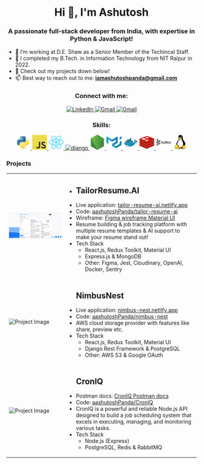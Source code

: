 <h1 align="center">Hi 👋, I'm Ashutosh</h1>
<h3 align="center">A passionate full-stack developer from India, with expertise in Python & JavaScript!</h3>

- 🔭 I’m working at D.E. Shaw as a Senior Member of the Techincal Staff.
- 🌱 I completed my B.Tech. in Information Technology from NIT Raipur in 2022.
- 🚀 Check out my projects down below!
- 📫 Best way to reach out to me: **iamashutoshpanda@gmail.com**

<h3 align="center">Connect with me:</h3>
<div align="center">
<a href="https://www.linkedin.com/in/ashutosh-panda/">
  <img src="https://img.shields.io/badge/LinkedIn-0077B5?style=for-the-badge&logo=linkedin&logoColor=white" alt="LinkedIn">
</a>
<a href="mailto:iamashutoshpanda@gmail.com">
  <img src="https://img.shields.io/badge/Gmail-D14836?style=for-the-badge&logo=gmail&logoColor=white" alt="Gmail">
</a>
<a href="https://iamashutoshpanda.medium.com">
  <img src="https://img.shields.io/badge/Medium-12100E?style=for-the-badge&logo=medium&logoColor=white" alt="Gmail">
</a>
</div>

<h3 align="center">Skills:</h3>

<p align="center"> 
<a href="#"> 
  <img src="https://raw.githubusercontent.com/devicons/devicon/master/icons/python/python-original.svg" alt="python" width="40" height="40"/> 
</a>  
<a href="#"> 
  <img src="https://raw.githubusercontent.com/devicons/devicon/master/icons/javascript/javascript-original.svg" alt="javascript" width="40" height="40"/> 
</a>  
<a href="#"> 
  <img src="https://raw.githubusercontent.com/devicons/devicon/master/icons/react/react-original.svg" alt="react" width="40" height="40"/> 
</a>  
<a href="#"> 
  <img src="https://www.vectorlogo.zone/logos/djangoproject/djangoproject-ar21.svg" alt="django" width="40" height="40"/> 
</a>  
<a href="#"> 
  <img src="https://raw.githubusercontent.com/devicons/devicon/master/icons/nodejs/nodejs-original.svg" alt="nodejs" width="40" height="40"/> 
</a>
<a href="#"> 
  <img src="https://raw.githubusercontent.com/devicons/devicon/master/icons/materialui/materialui-original.svg" alt="material-ui" width="40" height="40"/> 
</a>
<a href="#"> 
  <img src="https://raw.githubusercontent.com/devicons/devicon/master/icons/docker/docker-original.svg" alt="docker" width="40" height="40"/> 
</a>  
<a href="#"> 
  <img src="https://raw.githubusercontent.com/devicons/devicon/master/icons/redis/redis-original.svg" alt="redis" width="40" height="40"/> 
</a>  
<a href="#"> 
  <img src="https://raw.githubusercontent.com/devicons/devicon/master/icons/apachekafka/apachekafka-original-wordmark.svg" alt="kafka" width="40" height="40"/> 
</a>
<a href="#"> 
  <img src="https://raw.githubusercontent.com/devicons/devicon/master/icons/linux/linux-original.svg" alt="linux" width="40" height="40"/> 
</a> 
</p>

### Projects

<table border="0">
<tr>
 <td>
     <img src="https://raw.githubusercontent.com/aashutoshPanda/tailor-resume-ai/main/assets/resume-builder-desktop.png" alt="Project Image" width="600px">
  </td>   
 <td>
     <ul>
       <li><h2>TailorResume.AI</h2></li>
       <li>Live application: <a href="https://tailor-resume-ai.netlify.app">tailor-resume-ai.netlify.app</a></li>
       <li>Code: <a href="https://github.com/aashutoshPanda/tailor-resume-ai">aashutoshPanda/tailor-resume-ai</a></li>
       <li>Wireframe: <a href="https://www.figma.com/file/GxuX8FxP5UWVFho9PPrcxJ/TailorMyResume-Material-3-Design?type=design&node-id=54725%3A27727&mode=design&t=g5eMDLaZ9TifUZ1i-1">Figma wireframe Material UI</a></li>
       <li>Resume building & job tracking platform with multiple resume templates & AI support to make your resume stand out!</li>
       <li>
          Tech Stack
          <ul>
              <li>React.js, Redux Toolkit, Material UI</li>
              <li>Express.js & MongoDB</li>
              <li>Other: Figma, Jest, Cloudinary, OpenAI, Docker, Sentry</li>
          </ul>
      </li>
     </ul>
  </td>
</tr>
<tr>
 <td>
     <img src="https://i.ibb.co/3S72vwC/Screenshot-from-2021-05-19-14-43-17.png" alt="Project Image" width="600px">
  </td>   
 <td>
     <ul>
       <h2>NimbusNest</h2>
       <li>Live application: <a href="https://nimbus-nest.netlify.app/login">nimbus-nest.netlify.app</a></li>
       <li>Code: <a href="https://github.com/aashutoshPanda/nimbus-nest">aashutoshPanda/nimbus-nest</a></li>
       <li>AWS cloud storage provider with features like share, preview etc. </li>
       <li>
          Tech Stack
          <ul>
              <li>React.js, Redux Toolkit, Material UI</li>
              <li>Django Rest Framework & PostgreSQL</li>
              <li>Other: AWS S3 & Google OAuth</li>
          </ul>
      </li>
     </ul>
  </td>
</tr>
<tr>
 <td>
     <img src="https://i.ibb.co/8zfvShK/cron-job.png" alt="Project Image" width="600px">
  </td>   
 <td>
     <ul>
       <h2>CronIQ</h2>
       <li>Postman docs: <a href="https://documenter.getpostman.com/view/7984450/2s9XxySZBe">CronIQ Postman docs</a></li>
       <li>Code: <a href="https://github.com/aashutoshPanda/CronIQ">aashutoshPanda/CronIQ</a></li>
       <li>CronIQ is a powerful and reliable Node.js API designed to build a job scheduling system that excels in executing, managing, and monitoring various tasks.</li>
       <li>
          Tech Stack
          <ul>
              <li>Node.js (Express)</li>
              <li>PostgreSQL, Redis & RabbitMQ</li>
          </ul>
      </li>
     </ul>
  </td>
</tr>
</table>
